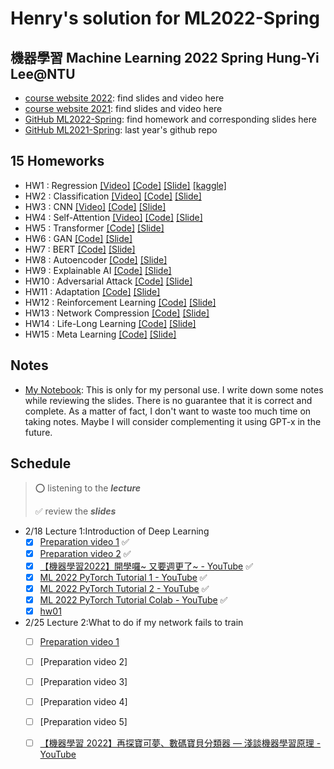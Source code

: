 # Henry's solution for ML2022-Spring

## 機器學習 Machine Learning 2022 Spring Hung-Yi Lee@NTU

- [course website 2022](https://speech.ee.ntu.edu.tw/~hylee/ml/2022-spring.php): find slides and video here
- [course website 2021](https://speech.ee.ntu.edu.tw/~hylee/ml/2021-spring.php): find slides and video here
- [GitHub ML2022-Spring](https://github.com/virginiakm1988/ML2022-Spring): find homework and corresponding slides here
- [GitHub ML2021-Spring](https://github.com/ga642381/ML2021-Spring/tree/main): last year's github repo

## 15 Homeworks
* HW1 : Regression [[Video]](https://youtu.be/cFIImk_yBTg) 
[[Code]](https://github.com/virginiakm1988/ML2022-Spring/blob/main/HW01/HW01.ipynb) 
[[Slide]](https://github.com/virginiakm1988/ML2022-Spring/blob/main/HW01/HW01.pdf)
[[kaggle]](https://www.kaggle.com/competitions/ml2022spring-hw1)
* HW2 : Classification [[Video]](https://youtu.be/FxuPF4vjga4)
[[Code]](https://github.com/virginiakm1988/ML2022-Spring/blob/main/HW02/HW02.ipynb) 
[[Slide]](https://github.com/virginiakm1988/ML2022-Spring/blob/main/HW02/HW02.pdf)
* HW3 : CNN [[Video]](https://youtu.be/GXLwjQ_O50g)
[[Code]](https://github.com/virginiakm1988/ML2022-Spring/blob/main/HW03/HW03.ipynb) 
[[Slide]](https://github.com/virginiakm1988/ML2022-Spring/blob/main/HW03/HW03.pdf)
* HW4 : Self-Attention [[Video]](https://youtu.be/-KbD40w9-Io) 
[[Code]](https://github.com/virginiakm1988/ML2022-Spring/blob/main/HW04/hw04.ipynb) 
[[Slide]](https://github.com/virginiakm1988/ML2022-Spring/blob/main/HW04/Machine%20Learning%20HW4.pdf)
* HW5 : Transformer [[Code]](https://github.com/virginiakm1988/ML2022-Spring/blob/main/HW05/HW05.ipynb)
[[Slide]](https://github.com/virginiakm1988/ML2022-Spring/blob/main/HW05/HW05.pdf)
* HW6 : GAN [[Code]](https://github.com/virginiakm1988/ML2022-Spring/blob/main/HW06/HW06.ipynb)
[[Slide]](https://github.com/virginiakm1988/ML2022-Spring/blob/main/HW06/HW06.pdf)
* HW7 : BERT [[Code]](https://github.com/virginiakm1988/ML2022-Spring/blob/main/HW07/HW07.ipynb)
[[Slide]](https://github.com/virginiakm1988/ML2022-Spring/blob/main/HW07/HW07.pdf)
* HW8 : Autoencoder [[Code]](https://github.com/virginiakm1988/ML2022-Spring/blob/main/HW08/HW08.ipynb) [[Slide]](https://github.com/virginiakm1988/ML2022-Spring/blob/main/HW08/HW08.pdf)
* HW9 : Explainable AI [[Code]](https://github.com/virginiakm1988/ML2022-Spring/blob/main/HW09/HW09.ipynb) [[Slide]](https://github.com/virginiakm1988/ML2022-Spring/blob/main/HW09/HW09.pdf)
* HW10 : Adversarial Attack [[Code]](https://github.com/virginiakm1988/ML2022-Spring/blob/main/HW10/HW10.ipynb) [[Slide]](https://github.com/virginiakm1988/ML2022-Spring/blob/main/HW10/HW10.pdf)
* HW11 : Adaptation [[Code]](https://github.com/virginiakm1988/ML2022-Spring/blob/main/HW11/HW11.ipynb) [[Slide]](https://github.com/virginiakm1988/ML2022-Spring/blob/main/HW11/HW11.pdf)
* HW12 : Reinforcement Learning [[Code]](https://github.com/virginiakm1988/ML2022-Spring/blob/main/HW12/HW12.ipynb) [[Slide]](https://github.com/virginiakm1988/ML2022-Spring/blob/main/HW12/HW12.pdf)
* HW13 : Network Compression [[Code]](https://github.com/virginiakm1988/ML2022-Spring/blob/main/HW13/HW13.ipynb) [[Slide]](https://github.com/virginiakm1988/ML2022-Spring/blob/main/HW13/HW13.pdf)
* HW14 : Life-Long Learning [[Code]](https://github.com/virginiakm1988/ML2022-Spring/blob/main/HW14/HW14.ipynb) [[Slide]](https://github.com/virginiakm1988/ML2022-Spring/blob/main/HW14/HW14.pdf)
* HW15 : Meta Learning [[Code]](https://github.com/virginiakm1988/ML2022-Spring/blob/main/HW15/HW15.ipynb) [[Slide]](https://github.com/virginiakm1988/ML2022-Spring/blob/main/HW15/HW15.pdf)

## Notes

- [My Notebook](./notes.md): This is only for my personal use. I write down some notes while reviewing the slides. There is no guarantee that it is correct and complete. As a matter of fact, I don't want to waste too much time on taking notes. Maybe I will consider complementing it using GPT-x in the future.

## Schedule

> ⭕️ listening to the ***lecture***
> 
> ✅ review the ***slides***

- 2/18 Lecture 1:Introduction of Deep Learning
    - [x] [Preparation video 1](https://www.youtube.com/watch?v=Ye018rCVvOo&ab_channel=Hung-yiLee) ✅
    - [x] [Preparation video 2](https://www.youtube.com/watch?v=bHcJCp2Fyxs&ab_channel=Hung-yiLee) ✅
    - [x] [【機器學習2022】開學囉~ 又要週更了~ - YouTube](https://www.youtube.com/watch?v=7XZR0-4uS5s&list=PLJV_el3uVTsPM2mM-OQzJXziCGJa8nJL8&index=2&ab_channel=Hung-yiLee) ✅
    - [x] [ML 2022 PyTorch Tutorial 1 - YouTube](https://www.youtube.com/watch?v=85uJ9hSaXig&ab_channel=Hung-yiLee) ✅
    - [x] [ML 2022 PyTorch Tutorial 2 - YouTube](https://www.youtube.com/watch?v=VbqNn20FoHM&ab_channel=Hung-yiLee) ✅
    - [x] [ML 2022 PyTorch Tutorial Colab - YouTube](https://www.youtube.com/watch?v=YmPF0jrWn6Y&ab_channel=Hung-yiLee) ✅
    - [x] [hw01](./hw01/)
- 2/25	Lecture 2:What to do if my network fails to train
    - [ ] [Preparation video 1](https://www.youtube.com/watch?v=WeHM2xpYQpw&ab_channel=Hung-yiLee)
    - [ ] [Preparation video 2]
    - [ ] [Preparation video 3]
    - [ ] [Preparation video 4]
    - [ ] [Preparation video 5]
    - [ ] [【機器學習 2022】再探寶可夢、數碼寶貝分類器 — 淺談機器學習原理 - YouTube](https://www.youtube.com/watch?v=_j9MVVcvyZI&ab_channel=Hung-yiLee)


